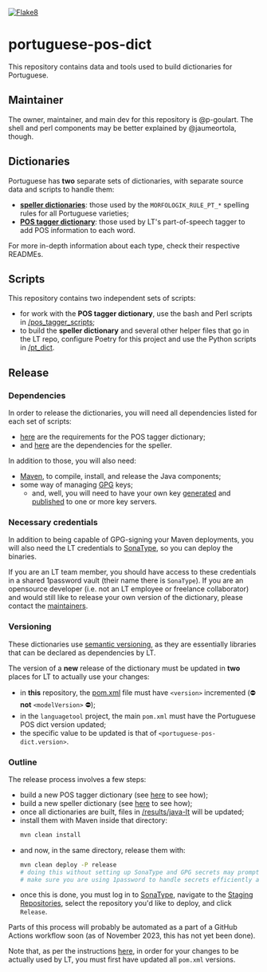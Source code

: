 [![Flake8](https://github.com/languagetool-org/portuguese-pos-dict/actions/workflows/flake8.yml/badge.svg)](https://github.com/languagetool-org/portuguese-pos-dict/actions/workflows/flake8.yml)

# portuguese-pos-dict

This repository contains data and tools used to build dictionaries for Portuguese.

## Maintainer

The owner, maintainer, and main dev for this repository is @p-goulart. The shell and perl components may be better
explained by @jaumeortola, though.

## Dictionaries

Portuguese has **two** separate sets of dictionaries, with separate source data and scripts to handle them:

- **[speller dictionaries](data/spelling-dict/README.md)**: those used by the `MORFOLOGIK_RULE_PT_*` spelling rules for
  all Portuguese varieties;
- **[POS tagger dictionary](data/src-dict/README.md)**: those used by LT's part-of-speech tagger to add POS information
  to each word.

For more in-depth information about each type, check their respective READMEs.

## Scripts

This repository contains two independent sets of scripts:
- for work with the **POS tagger dictionary**, use the bash and Perl scripts in [/pos_tagger_scripts](./pos_tagger_scripts/README.md);
- to build the **speller dictionary** and several other helper files that go in the LT repo, configure Poetry for this
  project and use the Python scripts in [/pt_dict](./pt_dict/README.md).

## Release

### Dependencies

In order to release the dictionaries, you will need all dependencies listed for each set of scripts:
- [here](./pos_tagger_scripts/README.md#requirements) are the requirements for the POS tagger dictionary;
- and [here](./pt_dict/README.md#setup) are the dependencies for the speller.

In addition to those, you will also need:
- [Maven](https://maven.apache.org/install.html), to compile, install, and release the Java components;
- some way of managing [GPG](https://www.gnupg.org/download/) keys;
  - and, well, you will need to have your own key [generated](https://docs.github.com/en/authentication/managing-commit-signature-verification/generating-a-new-gpg-key)
    and [published](https://askubuntu.com/questions/220063/how-do-i-publish-a-gpg-key) to one or more key servers.

### Necessary credentials

In addition to being capable of GPG-signing your Maven deployments, you will also need the LT credentials to
[SonaType](http://oss.sonatype.org/), so you can deploy the binaries.

If you are an LT team member, you should have access to these credentials in a shared 1password vault (their name there
is `SonaType`). If you are an opensource developer (i.e. not an LT employee or freelance collaborator) and would still
like to release your own version of the dictionary, please contact the [maintainers](#maintainer).

### Versioning

These dictionaries use [semantic versioning](https://semver.org), as they are essentially libraries that can be
declared as dependencies by LT.

The version of a **new** release of the dictionary must be updated in **two** places for LT to actually use your
changes:
- in **this** repository, the [pom.xml](./results/java-lt/pom.xml) file must have `<version>` incremented
  (⛔️ **not** `<modelVersion>` ⛔️);
- in the `languagetool` project, the main `pom.xml` must have the Portuguese POS dict version updated;
- the specific value to be updated is that of `<portuguese-pos-dict.version>`.

### Outline

The release process involves a few steps:

- build a new POS tagger dictionary (see [here](./pos_tagger_scripts/README.md) to see how);
- build a new speller dictionary (see [here](./pt_dict/README.md) to see how);
- once all dictionaries are built, files in [/results/java-lt](./results/java-lt) will be updated;
- install them with Maven inside that directory:
  ```bash
  mvn clean install
  ```
- and now, in the same directory, release them with:
  ```bash
  mvn clean deploy -P release
  # doing this without setting up SonaType and GPG secrets may prompt you for credentials multiple times!
  # make sure you are using 1password to handle secrets efficiently and securely ;)
  ```
- once this is done, you must log in to [SonaType](http://oss.sonatype.org/), navigate to the
  [Staging Repositories](https://oss.sonatype.org/#stagingRepositories), select the repository you'd like to deploy,
  and click `Release`.

Parts of this process will probably be automated as a part of a GitHub Actions workflow soon (as of November 2023, this
has not yet been done).

Note that, as per the instructions [here](#versioning), in order for your changes to be actually used by LT, you must
first have updated all `pom.xml` versions.


